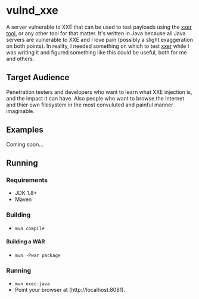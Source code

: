 # vulnd_xxe
A server vulnerable to XXE that can be used to test payloads using the [xxer tool](https://github.com/TheTwitchy/xxer), or any other tool for that matter. It's written in Java because all Java servers are vulnerable to XXE and I love pain (possibly a slight exaggeration on both points). In reality, I needed something on which to test [xxer](https://github.com/TheTwitchy/xxer) while I was writing it and figured something like this could be useful, both for me and others.

## Target Audience
Penetration testers and developers who want to learn what XXE injection is, and the impact it can have. Also people who want to browse the Internet and thier own filesystem in the most convuluted and painful manner imaginable.

## Examples
Coming soon...

## Running
### Requirements
  * JDK 1.8+
  * Maven
### Building
  * ``mvn compile``
#### Building a WAR
  * ``mvn -Pwar package``
### Running
  * ``mvn exec:java``
  * Point your browser at (http://localhost:8081).
